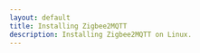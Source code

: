 ```yaml
---
layout: default
title: Installing Zigbee2MQTT
description: Installing Zigbee2MQTT on Linux.
---
```

